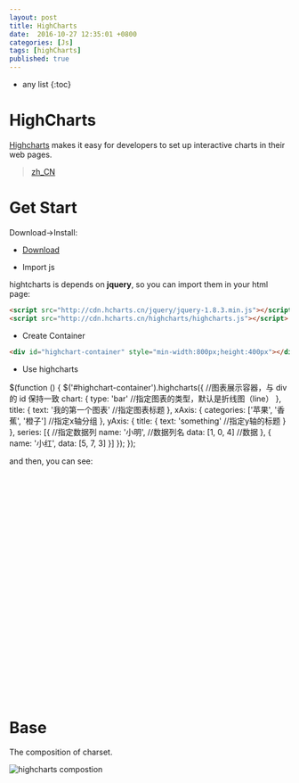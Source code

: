 ```yaml
---
layout: post
title: HighCharts
date:  2016-10-27 12:35:01 +0800
categories: [Js]
tags: [highCharts]
published: true
---
```


* any list
{:toc}

# HighCharts

[Highcharts](http://www.highcharts.com/) makes it easy for developers to set up interactive charts in their web pages.

> [zh_CN](http://www.hcharts.cn/)

# Get Start

<uml>
    Download->Install:
</uml>

- [Download](http://www.highcharts.com/download)

- Import js

hightcharts is depends on **jquery**, so you can import them in your html page:

```html
<script src="http://cdn.hcharts.cn/jquery/jquery-1.8.3.min.js"></script>
<script src="http://cdn.hcharts.cn/highcharts/highcharts.js"></script>
```

- Create Container

```html
<div id="highchart-container" style="min-width:800px;height:400px"></div>
```

- Use highcharts

<sh class="js">
$(function () {
    $('#highchart-container').highcharts({                  //图表展示容器，与 div 的 id 保持一致
        chart: {
            type: 'bar'                           //指定图表的类型，默认是折线图（line）
        },
        title: {
            text: '我的第一个图表'                 //指定图表标题
        },
        xAxis: {
            categories: ['苹果', '香蕉', '橙子']   //指定x轴分组
        },
        yAxis: {
            title: {
                text: 'something'                 //指定y轴的标题
            }
        },
        series: [{                                 //指定数据列
            name: '小明',                          //数据列名
            data: [1, 0, 4]                        //数据
        }, {
            name: '小红',
            data: [5, 7, 3]
        }]
    });
});
</sh>

and then, you can see:

<div id="highchart-container" style="min-width:800px;height:400px"></div>


# Base

The composition of charset.

![highcharts compostion]({{site.url}}/static/app/img/highcharts/2016-10-27-highcharts-compostion.jpg)



